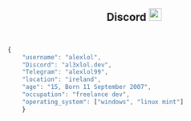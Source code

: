 <!-- TITLE -->
<h2 align="center">Discord <img src="https://s8.gifyu.com/images/979447220829032478.gif" height="25px"></a></h2>
<!-- BUTTONS -->
<!-- <p align="center">
    <img alt="" src=https://img.shields.io/github/stars/al3xlol?style=for-the-badge&?affiliations=OWNER%2CCOLLABORATOR />
    <img alt="" src=https://komarev.com/ghpvc/?username=al3xlol&style=for-the-badge />
</p> -->

<p href="https://discord.gg/gjbduyrd" align="center">
    <img alt="" src=https://lanyard.cnrad.dev/api/980198055376744489/>
</p>

<!-- GO CODE -->


```js

{
    "username": "alexlol",
    "Discord": "al3xlol.dev",
    "Telegram": "alexlol99",
    "location": "ireland",
    "age": "15, Born 11 September 2007",
    "occupation": "freelance dev",
    "operating_system": ["windows", "linux mint"]
    }
```
